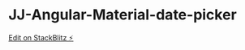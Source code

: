 # JJ-Angular-Material-date-picker

[Edit on StackBlitz ⚡️](https://stackblitz.com/edit/jj-date-picker)
